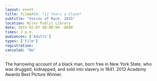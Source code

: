 ```yaml
---
layout: event
title: Film&#58; *12 Years a Slave*
subtitle: "Voices of Race, 2015"
location: Niles Public Library
date: 2015-02-07 00:00:00 -0600
times: 2 p.m.
audiences: ['Adults']
types: ['Film']
registration: 
canceled: "No"
---
```

The harrowing account of a black man, born free in New York State, who was drugged, kidnapped, and sold into slavery in 1841. 2013 Academy Awards Best Picture Winner.
